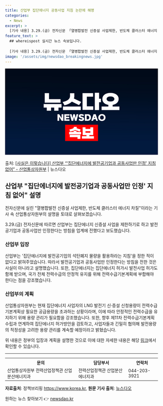 ```yaml
---
title: 산업부 집단에너지 공동사업 지침 논란에 해명
categories:
  - News
excerpt: >
  [기사 내용] 3.29.(금) 전자신문 「열병합발전 신증설 사업제한, 반도체 클러스터 에너지 차질」에서는 산…
feature_text: >
  ## whereispost 실시간 뉴스 속보입니다.

  [기사 내용] 3.29.(금) 전자신문 「열병합발전 신증설 사업제한, 반도체 클러스터 에너지 차질」에서는 산…
image: '/assets/img/newsdao_breakingnews.jpg'
---
```


![뉴스다오 속보](/assets/img/newsdao_breakingnews.jpg)

<p>출처: <a href="https://newsdao.kr/3481" rel="dofollow">[사실은 이렇습니다] 산업부 “‘집단에너지에 발전공기업과 공동사업만 인정’ 지침 없어” - 산업통상자원부</a> | 뉴스다오</p>

<h2 data-ke-size="size26">산업부 "집단에너지에 발전공기업과 공동사업만 인정' 지침 없어" 설명</h2>
전자신문에 실린 "열병합발전 신증설 사업제한, 반도체 클러스터 에너지 차질"이라는 기사 속 산업통상자원부의 설명을 토대로 살펴보겠습니다.

<p data-ke-size="size16">3.29.(금) 전자신문에 따르면 산업부는 집단에너지 신증설 사업을 제한하기로 하고 발전공기업과 공동사업만 인정한다는 방침을 업계에 전했다고 보도했습니다.</p>

<h3>산업부 입장</h3>
<p data-ke-size="size16">산업부는 '집단에너지에 발전공기업의 석탄폐지 물량을 활용하라는 지침'을 정한 적이 없다고 밝혀주었습니다. 따라서 발전공기업과 공동사업만 인정한다는 방침을 전한 것은 사실이 아니라고 설명했습니다. 또한, 집단에너지는 집단에너지 허가시 발전사업 허가도 함께 받으며, 국가 전체 전력수급의 안정적 유지를 위해 전력수급기본계획에 부합해야 한다는 점을 강조했습니다.</p>

<h3>산업부의 계획</h3>
<p data-ke-size="size16">산업통상자원부는 현재 집단에너지 사업자의 LNG 발전기 신·증설 신청용량이 전력수급기본계획상 필요한 공급용량을 초과하는 상황이라며, 이에 따라 안정적인 전력수급을 유지하기 위해 용량 관리가 필요함을 강조했습니다. 또한, 향후 제11차 전력수급기본계획 수립과 연계하여 집단에너지 허가방안을 검토하고, 사업자들과 긴밀히 협의해 발전용량의 적정성을 고려한 용량 관리를 계속할 예정이라고 밝혔습니다.</p>

<p data-ke-size="size16">위 내용은 정부의 입장과 계획을 설명한 것으로 이에 대한 자세한 내용은 해당 <a href="https://newsdao.kr/3481" target="_blank">링크</a>에서 확인할 수 있습니다.</p>

<hr>

<table>
	<tr>
		<th><b>문의</b></th>
		<th><b>담당부서</b></th>
		<th><b>연락처</b></th>
	</tr>
	<tr>
		<td>산업통상자원부 전력산업정책관 산업분산에너지과</td>
		<td>전력산업정책관 산업분산에너지과</td>
		<td>044-203-3921</td>
	</tr>
</table>
<p data-ke-size="size16"><b>자료출처</b>: 정책브리핑 <a href="https://www.korea.kr" target="_blank">https://www.korea.kr</a>, <b>원문 기사 출처</b>: <a href="https://newsdao.kr/3481" target="_blank">뉴스다오</a></p> 

원하는 뉴스 찾아보기 👉 <a href="https://newsdao.kr" rel="dofollow">newsdao.kr</a>


